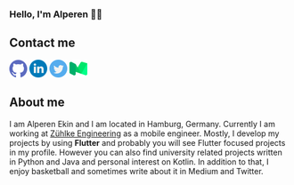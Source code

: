 ### Hello, I'm Alperen 👋🏽

## Contact me

<p align="left">

<a href="https://github.com/alperenekin"><img alt="GitHub" title="GitHub" height="32" width="32" src="https://raw.githubusercontent.com/alperenekin/alperenekin/master/assets/github.png"></a>
<a href="https://linkedin.com/in/alperen-ekin"><img alt="LinkedIn" title="LinkedIn" height="32" width="32" src="https://raw.githubusercontent.com/alperenekin/alperenekin/master/assets/linkedin.png"></a>
<a href="https://twitter.com/alpekindev"><img alt="Twitter" title="Twitter" height="32" width="32" src="https://raw.githubusercontent.com/alperenekin/alperenekin/master/assets/twitter.png"></a>
<a href="https://medium.com/@alperenekin"><img alt="Medium" title="Medium" height="32" width="32" src="https://raw.githubusercontent.com/alperenekin/alperenekin/master/assets/medium.png"></a>

</p>

## About me

I am Alperen Ekin and I am located in Hamburg, Germany. Currently I am working at [Zühlke Engineering](https://www.zuehlke.com) as a mobile engineer. Mostly, I develop my projects by using **Flutter** and probably you will see Flutter focused projects in my profile. However you can also find university related projects written in Python and Java and personal interest on Kotlin. In addition to that, I enjoy basketball and sometimes write about it in Medium and Twitter.
